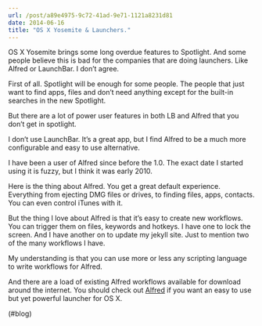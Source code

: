 ```yaml
---
url: /post/a89e4975-9c72-41ad-9e71-1121a8231d81
date: 2014-06-16
title: "OS X Yosemite & Launchers."
---
```


OS X Yosemite brings some long overdue features to Spotlight. And some people believe this is bad for the companies that are doing launchers. Like Alfred or LaunchBar. I don&#8217;t agree.



First of all. Spotlight will be enough for some people. The people that just want to find apps, files and don&#8217;t need anything except for the built-in searches in the new Spotlight.



But there are a lot of power user features in both LB and Alfred that you don&#8217;t get in spotlight.



I don&#8217;t use LaunchBar. It&#8217;s a great app, but I find Alfred to be a much more configurable and easy to use alternative.



I have been a user of Alfred since before the 1.0. The exact date I started using it is fuzzy, but I think it was early 2010.



Here is the thing about Alfred. You get a great default experience. Everything from ejecting DMG files or drives, to finding files, apps, contacts. You can even control iTunes with it.



But the thing I love about Alfred is that it&#8217;s easy to create new workflows. You can trigger them on files, keywords and hotkeys. I have one to lock the screen. And I have another on to update my jekyll site. Just to mention two of the many workflows I have.



My understanding is that you can use more or less any scripting language to write workflows for Alfred.



And there are a load of existing Alfred workflows available for download around the internet. You should check out [Alfred][1] if you want an easy to use but yet powerful launcher for OS X.



(#blog)



 [1]: http://www.alfredapp.com